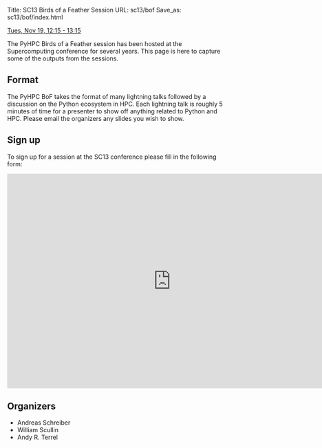 Title: SC13 Birds of a Feather Session
URL: sc13/bof
Save_as: sc13/bof/index.html


[Tues, Nov 19, 12:15 - 13:15](http://sc13.supercomputing.org/schedule/event_detail.php?evid=bof142)

The PyHPC Birds of a Feather session has been hosted at the Supercomputing conference for several years.  This page is here to capture some of the outputs from the sessions.


## Format

The PyHPC BoF takes the format of many lightning talks followed by a discussion
on the Python ecosystem in HPC.  Each lightning talk is roughly 5 minutes of
time for a presenter to show off anything related to Python and HPC.  Please
email the organizers any slides you wish to show.

## Sign up

To sign up for a session at the SC13 conference please fill in the following form:

<iframe src="https://docs.google.com/forms/d/1qr2PCiCsAx2EWxCW707gMAEi8TtPT3DnKKUvSKpp54o/viewform?embedded=true" width="760" height="500" frameborder="0" marginheight="0" marginwidth="0">Loading...</iframe>

## Organizers

* Andreas Schreiber
* William Scullin
* Andy R. Terrel

